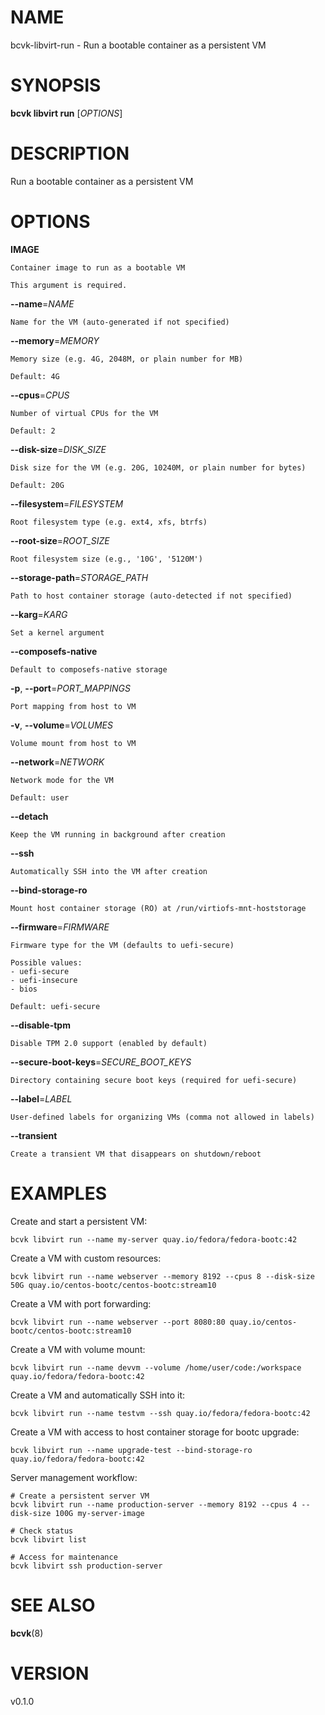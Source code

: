 # NAME

bcvk-libvirt-run - Run a bootable container as a persistent VM

# SYNOPSIS

**bcvk libvirt run** [*OPTIONS*]

# DESCRIPTION

Run a bootable container as a persistent VM

# OPTIONS

<!-- BEGIN GENERATED OPTIONS -->
**IMAGE**

    Container image to run as a bootable VM

    This argument is required.

**--name**=*NAME*

    Name for the VM (auto-generated if not specified)

**--memory**=*MEMORY*

    Memory size (e.g. 4G, 2048M, or plain number for MB)

    Default: 4G

**--cpus**=*CPUS*

    Number of virtual CPUs for the VM

    Default: 2

**--disk-size**=*DISK_SIZE*

    Disk size for the VM (e.g. 20G, 10240M, or plain number for bytes)

    Default: 20G

**--filesystem**=*FILESYSTEM*

    Root filesystem type (e.g. ext4, xfs, btrfs)

**--root-size**=*ROOT_SIZE*

    Root filesystem size (e.g., '10G', '5120M')

**--storage-path**=*STORAGE_PATH*

    Path to host container storage (auto-detected if not specified)

**--karg**=*KARG*

    Set a kernel argument

**--composefs-native**

    Default to composefs-native storage

**-p**, **--port**=*PORT_MAPPINGS*

    Port mapping from host to VM

**-v**, **--volume**=*VOLUMES*

    Volume mount from host to VM

**--network**=*NETWORK*

    Network mode for the VM

    Default: user

**--detach**

    Keep the VM running in background after creation

**--ssh**

    Automatically SSH into the VM after creation

**--bind-storage-ro**

    Mount host container storage (RO) at /run/virtiofs-mnt-hoststorage

**--firmware**=*FIRMWARE*

    Firmware type for the VM (defaults to uefi-secure)

    Possible values:
    - uefi-secure
    - uefi-insecure
    - bios

    Default: uefi-secure

**--disable-tpm**

    Disable TPM 2.0 support (enabled by default)

**--secure-boot-keys**=*SECURE_BOOT_KEYS*

    Directory containing secure boot keys (required for uefi-secure)

**--label**=*LABEL*

    User-defined labels for organizing VMs (comma not allowed in labels)

**--transient**

    Create a transient VM that disappears on shutdown/reboot

<!-- END GENERATED OPTIONS -->

# EXAMPLES

Create and start a persistent VM:

    bcvk libvirt run --name my-server quay.io/fedora/fedora-bootc:42

Create a VM with custom resources:

    bcvk libvirt run --name webserver --memory 8192 --cpus 8 --disk-size 50G quay.io/centos-bootc/centos-bootc:stream10

Create a VM with port forwarding:

    bcvk libvirt run --name webserver --port 8080:80 quay.io/centos-bootc/centos-bootc:stream10

Create a VM with volume mount:

    bcvk libvirt run --name devvm --volume /home/user/code:/workspace quay.io/fedora/fedora-bootc:42

Create a VM and automatically SSH into it:

    bcvk libvirt run --name testvm --ssh quay.io/fedora/fedora-bootc:42

Create a VM with access to host container storage for bootc upgrade:

    bcvk libvirt run --name upgrade-test --bind-storage-ro quay.io/fedora/fedora-bootc:42

Server management workflow:

    # Create a persistent server VM
    bcvk libvirt run --name production-server --memory 8192 --cpus 4 --disk-size 100G my-server-image
    
    # Check status
    bcvk libvirt list
    
    # Access for maintenance
    bcvk libvirt ssh production-server

# SEE ALSO

**bcvk**(8)

# VERSION

v0.1.0
